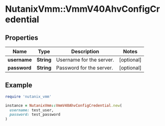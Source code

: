 # NutanixVmm::VmmV40AhvConfigCredential

## Properties

| Name | Type | Description | Notes |
| ---- | ---- | ----------- | ----- |
| **username** | **String** | Username for the server. | [optional] |
| **password** | **String** | Password for the server. | [optional] |

## Example

```ruby
require 'nutanix_vmm'

instance = NutanixVmm::VmmV40AhvConfigCredential.new(
  username: test_user,
  password: test_password
)
```

